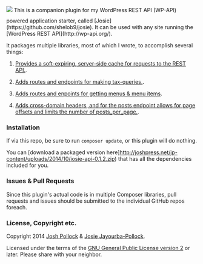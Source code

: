 <p style="display:inline-block;text-align:center;"><img src="https://github.com/Shelob9/josie/blob/master/img/josie.jpg"  /></p>
This is a companion plugin for my WordPress REST API (WP-API) powered application starter, called [Josie](https://github.com/shelob9/josie). It can be used with any site running the [WordPress REST API](http://wp-api.org/). 

It packages multiple libraries, most of which I wrote, to accomplish several things:
 
 1) [Provides a soft-expiring, server-side cache for requests to the REST API.](https://github.com/shelob9/jp-rest-cache).
 
 2) [Adds routes and endpoints for making tax-queries.](https://github.com/Shelob9/jp-tax-query).
 
 3) [Adds routes and enpoints for getting menus & menu items](https://github.com/Shelob9/jp-menu-route).
 
 4) [Adds cross-domain headers, and for the posts endpoint allows for page offsets and limits the number of posts_per_page.](https://github.com/Shelob9/jp-rest-access).
 
### Installation
If  via this repo, be sure to run `composer update`, or this plugin will do nothing.

You can [download a packaged version here]http://joshpress.net/jp-content/uploads/2014/10/josie-api-0.1.2.zip) that has all the dependencies included for you.

### Issues & Pull Requests
Since this plugin's actual code is in multiple Composer libraries, pull requests and issues should be submitted to the individual GitHub repos foreach.

### License, Copyright etc.
Copyright 2014 [Josh Pollock](http://JoshPress.net) & [Josie Jayourba-Pollock](https://raw.githubusercontent.com/Shelob9/josie/master/img/josie.jpg).

Licensed under the terms of the [GNU General Public License version 2](http://www.gnu.org/licenses/gpl-2.0.html) or later. Please share with your neighbor.
